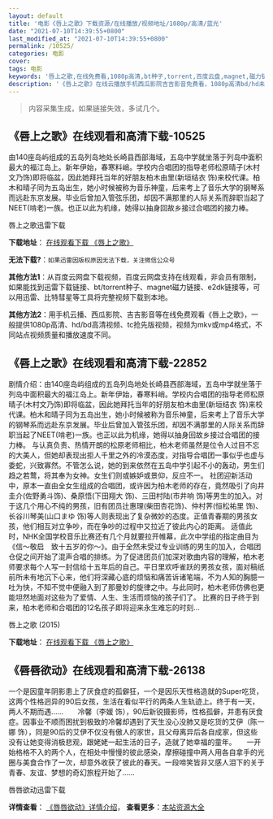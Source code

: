 ```yaml
---
layout: default
title: '电影《唇上之歌》下载资源/在线播放/视频地址/1080p/高清/蓝光'
date: "2021-07-10T14:39:55+0800"
last_modified_at: "2021-07-10T14:39:55+0800"
permalink: /10525/
categories: 电影
cover:
tags: 电影
keywords: '唇上之歌,在线免费看,1080p高清,bt种子,torrent,百度云盘,magnet,磁力链,迅雷下载资源'
description: '《唇上之歌》在线云播放手机西瓜影院吉吉影音免费看，1080p高清bd/hd未删减完整版和tc抢先枪版，mkv/mp4格式，附带bt/torrent种子、magnet/磁力链、百度云盘、网盘资源迅雷下载链接'
---
```


>内容采集生成，如果链接失效，多试几个。


## 《唇上之歌》在线观看和高清下载-10525

由140座岛屿组成的五岛列岛地处长崎县西部海域，五岛中学就坐落于列岛中面积最大的福江岛上。新年伊始，春寒料峭。学校内合唱团的指导老师松原晴子(木村文乃饰)即将临盆，因此她拜托当年的好朋友柏木由里(新垣结衣 饰)来校代课。柏木和晴子同为五岛出生，她小时候被称为音乐神童，后来考上了音乐大学的钢琴系而远赴东京发展。毕业后曾加入管弦乐团，却因不满那里的人际关系而辞职当起了NEET(啃老)一族。也正以此为机缘，她得以抽身回故乡接过合唱团的接力棒。


唇上之歌迅雷下载

**下载地址**： [在线观看下载 《唇上之歌》](https://www.993dy.com//vod-detail-id-17059.html) 


**无法下载?**：`如果迅雷因版权原因无法下载，关注微信公众号 `

**其他方法1**：从百度云网盘下载视频，百度云网盘支持在线观看，非会员有限制，如果能找到迅雷下载链接、bt/torrent种子、magnet磁力链接、e2dk链接等，可以用迅雷、比特彗星等工具将完整视频下载到本地。

**其他方法2**：用手机云播、西瓜影院、吉吉影音等在线免费观看《唇上之歌》，一般提供1080p高清、hd/bd高清视频、tc抢先版视频，视频为mkv或mp4格式，不同站点视频质量和播放速度不同。


## 《唇上之歌》在线观看和高清下载-22852

剧情介绍：由140座岛屿组成的五岛列岛地处长崎县西部海域，五岛中学就坐落于列岛中面积最大的福江岛上。新年伊始，春寒料峭。学校内合唱团的指导老师松原晴子(木村文乃饰)即将临盆，因此她拜托当年的好朋友柏木由里(新垣结衣 饰)来校代课。柏木和晴子同为五岛出生，她小时候被称为音乐神童，后来考上了音乐大学的钢琴系而远赴东京发展。毕业后曾加入管弦乐团，却因不满那里的人际关系而辞职当起了NEET(啃老)一族。也正以此为机缘，她得以抽身回故乡接过合唱团的接力棒。   与认真负责、热情开朗的松原老师相比，柏木老师虽然是位令人过目不忘的大美人，但她却表现出拒人千里之外的冷漠态度，对指导合唱团一事似乎也虚与委蛇，兴致寡然。不管怎么说，她的到来依然在五岛中学引起不小的轰动，男生们趋之若鹜，将其奉为女神。女生们则或嫉妒或景仰，反应不一。   社团迎新活动中，原本一直由全女生组成的合唱团，或许因为柏木老师的存在，竟然吸引了向井圭介(佐野勇斗饰)、桑原悟(下田翔大 饰)、三田村陆(市井响 饰)等男生的加入。对于这几个用心不纯的男孩，旧有团员辻惠理(柴田杏花饰)、仲村荠(恒松祐里 饰)、长谷川琴美(山口まゆ 饰)等人则表现出了复杂微妙的态度。正值青春期的男孩女孩，他们相互对立争吵，而在争吵的过程中又拉近了彼此内心的距离。   适值此时，NHK全国学校音乐比赛还有几个月就要拉开帷幕，此次中学组的指定曲目为《信～敬启　致十五岁的你～》。由于全然未受过专业训练的男生的加入，合唱团仓促之间开始了混声合唱的排练。为了促进团员们加深对歌曲内容的理解，柏木老师要求每个人写一封信给十五年后的自己。平日里欢呼雀跃的男孩女孩，面对稿纸前所未有地沉下心来，他们将深藏心底的烦恼和痛苦诉诸笔端，不为人知的胸臆一吐为快，不知不觉中便融入到了那曼妙的旋律之中。与此同时，柏木老师仿佛也更能坦然地面对这些为了爱情、人生、生活而烦恼的孩子们了。   比赛的日子终于到来，柏木老师和合唱团的12名孩子即将迎来永生难忘的时刻…


唇上之歌 (2015)

**下载地址**： [在线观看下载 《唇上之歌》](https://www.btbtdy.me/btdy/dy215.html) 


## 《唇唇欲动》在线观看和高清下载-26138

一个是因童年阴影患上了厌食症的孤僻狂，一个是因乐天性格造就的Super吃货，这两个性格迥异的90后女孩，生活在看似平行的两条人生轨迹上。终于有一天，两人不期而遇……　　冷馨（李媛 饰），90后新锐摄影师，性格孤僻，并患有厌食症。因事业不顺而困扰到极致的冷馨却遇到了天生没心没肺又是吃货的艾伊（陈一娜 饰），同是90后的艾伊不仅没有傲人的家世，且父母离异后各自成家，但这些没有让她变得消极悲观，跟姥姥一起生活的日子，造就了她幸福的童年。<span class="Apple-converted-space">　　一开始格格不入的两个人，在相处中慢慢的彼此感染，摩擦碰撞中两人用各自拿手的光圈与美食合作了一次，却意外收获了彼此的春天。一段啼笑皆非又感人泪下的关于青春、友谊、梦想的奇幻旅程开始了……


唇唇欲动迅雷下载

**详情查看**： [《唇唇欲动》详情介绍](/movie/26138/)， **查看更多**：[本站资源大全](/movie/t/all/)

